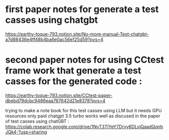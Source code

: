 
# first paper notes for generate a test casses using chatgbt 
https://earthy-toque-793.notion.site/No-more-manual-Test-chatgbt-a7d88436e4ff48b4ba6e0ac56e125d59?pvs=4
# second paper notes for using CCtest frame work that generate a test casses for the generated code :
https://earthy-toque-793.notion.site/CCtest-paper-dbebd79dcbc9486eaa767642d21e8378?pvs=4


trying to make a note book for this test casses using LLM but it needs GPU resources only paid chatgpt 3.5 turbo works well as discused in the paper of test casses using chatGBT :
https://colab.research.google.com/drive/1NvT3TlYeY7Drvy6DLviQaadQqnhJQk4-?usp=sharing

